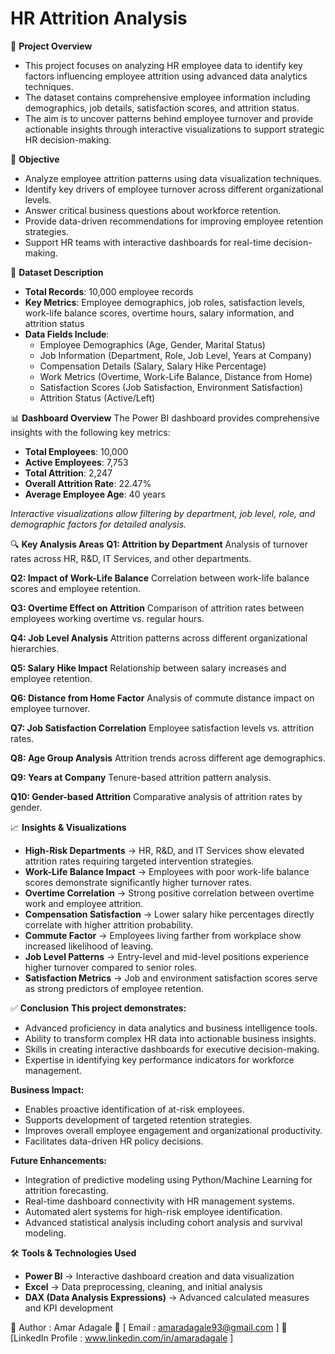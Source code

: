 # HR Attrition Analysis

📌 **Project Overview**
* This project focuses on analyzing HR employee data to identify key factors influencing employee attrition using advanced data analytics techniques.
* The dataset contains comprehensive employee information including demographics, job details, satisfaction scores, and attrition status.
* The aim is to uncover patterns behind employee turnover and provide actionable insights through interactive visualizations to support strategic HR decision-making.

🎯 **Objective**
* Analyze employee attrition patterns using data visualization techniques.
* Identify key drivers of employee turnover across different organizational levels.
* Answer critical business questions about workforce retention.
* Provide data-driven recommendations for improving employee retention strategies.
* Support HR teams with interactive dashboards for real-time decision-making.

📂 **Dataset Description**
* **Total Records**: 10,000 employee records
* **Key Metrics**: Employee demographics, job roles, satisfaction levels, work-life balance scores, overtime hours, salary information, and attrition status
* **Data Fields Include**:
  * Employee Demographics (Age, Gender, Marital Status)
  * Job Information (Department, Role, Job Level, Years at Company)
  * Compensation Details (Salary, Salary Hike Percentage)
  * Work Metrics (Overtime, Work-Life Balance, Distance from Home)
  * Satisfaction Scores (Job Satisfaction, Environment Satisfaction)
  * Attrition Status (Active/Left)

📊 **Dashboard Overview**
The Power BI dashboard provides comprehensive insights with the following key metrics:
* **Total Employees**: 10,000
* **Active Employees**: 7,753
* **Total Attrition**: 2,247
* **Overall Attrition Rate**: 22.47%
* **Average Employee Age**: 40 years

*Interactive visualizations allow filtering by department, job level, role, and demographic factors for detailed analysis.*

🔍 **Key Analysis Areas**
**Q1: Attrition by Department**
Analysis of turnover rates across HR, R&D, IT Services, and other departments.

**Q2: Impact of Work-Life Balance**
Correlation between work-life balance scores and employee retention.

**Q3: Overtime Effect on Attrition**
Comparison of attrition rates between employees working overtime vs. regular hours.

**Q4: Job Level Analysis**
Attrition patterns across different organizational hierarchies.

**Q5: Salary Hike Impact**
Relationship between salary increases and employee retention.

**Q6: Distance from Home Factor**
Analysis of commute distance impact on employee turnover.

**Q7: Job Satisfaction Correlation**
Employee satisfaction levels vs. attrition rates.

**Q8: Age Group Analysis**
Attrition trends across different age demographics.

**Q9: Years at Company**
Tenure-based attrition pattern analysis.

**Q10: Gender-based Attrition**
Comparative analysis of attrition rates by gender.

📈 **Insights & Visualizations**
* **High-Risk Departments** → HR, R&D, and IT Services show elevated attrition rates requiring targeted intervention strategies.
* **Work-Life Balance Impact** → Employees with poor work-life balance scores demonstrate significantly higher turnover rates.
* **Overtime Correlation** → Strong positive correlation between overtime work and employee attrition.
* **Compensation Satisfaction** → Lower salary hike percentages directly correlate with higher attrition probability.
* **Commute Factor** → Employees living farther from workplace show increased likelihood of leaving.
* **Job Level Patterns** → Entry-level and mid-level positions experience higher turnover compared to senior roles.
* **Satisfaction Metrics** → Job and environment satisfaction scores serve as strong predictors of employee retention.

✅ **Conclusion**
**This project demonstrates:**
* Advanced proficiency in data analytics and business intelligence tools.
* Ability to transform complex HR data into actionable business insights.
* Skills in creating interactive dashboards for executive decision-making.
* Expertise in identifying key performance indicators for workforce management.

**Business Impact:**
* Enables proactive identification of at-risk employees.
* Supports development of targeted retention strategies.
* Improves overall employee engagement and organizational productivity.
* Facilitates data-driven HR policy decisions.

**Future Enhancements:**
* Integration of predictive modeling using Python/Machine Learning for attrition forecasting.
* Real-time dashboard connectivity with HR management systems.
* Automated alert systems for high-risk employee identification.
* Advanced statistical analysis including cohort analysis and survival modeling.

🛠 **Tools & Technologies Used**
* **Power BI** → Interactive dashboard creation and data visualization
* **Excel** → Data preprocessing, cleaning, and initial analysis
* **DAX (Data Analysis Expressions)** → Advanced calculated measures and KPI development

👤 Author : Amar Adagale
📧 [ Email : amaradagale93@gmail.com ]
💼 [LinkedIn Profile : www.linkedin.com/in/amaradagale ]
